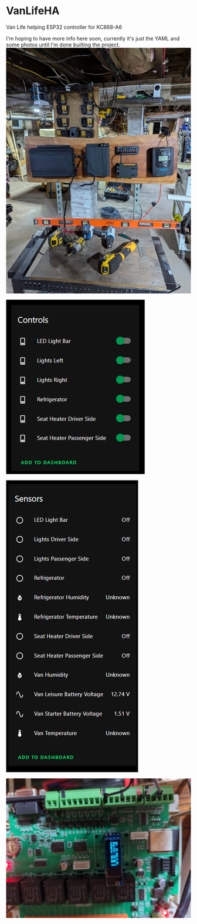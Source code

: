 # VanLifeHA
Van Life helping ESP32 controller for KC868-A6


I'm hoping to have more info here soon, currently it's just the YAML and some photos until I'm done builting the project.
![Early Hardware Layout](https://github.com/bobbywaz/VanLifeHA/blob/main/early-hardware-layout.jpg?raw=true)

![Switches Preview](https://github.com/bobbywaz/VanLifeHA/blob/main/switches-preview.png?raw=true)

![Home Assistant Preview](https://github.com/bobbywaz/VanLifeHA/blob/main/home-assistant-preview.png?raw=true)

![LED Screen](https://github.com/bobbywaz/VanLifeHA/blob/main/LED-screen.jpg?raw=true)
